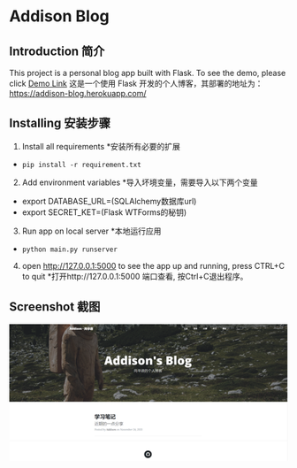 # Addison Blog


## Introduction 简介
This project is a personal blog app built with Flask. To see the demo, please click <a href="https://addison-blog.herokuapp.com/" target="_blank">Demo Link</a>
这是一个使用 Flask 开发的个人博客，其部署的地址为：https://addison-blog.herokuapp.com/


## Installing 安装步骤

1. Install all requirements *安装所有必要的扩展

  - `pip install -r requirement.txt`

2. Add environment variables *导入坏境变量，需要导入以下两个变量

 - export DATABASE_URL=<Your SQLAlchemy Database Url>(SQLAlchemy数据库url)
 - export SECRET_KET=<Your Flask WTForms Secret Key>(Flask WTForms的秘钥)
3. Run app on local server *本地运行应用

  - `python main.py runserver`

4. open http://127.0.0.1:5000 to see the app up and running, press CTRL+C to quit *打开http://127.0.0.1:5000 端口查看, 按Ctrl+C退出程序。

## Screenshot 截图
<img alt="Demo" src="https://github.com/XindiShang/assets/blob/007951b6a256fbfeaea7aef01e11a87e4615aee5/blog_demo.png">
